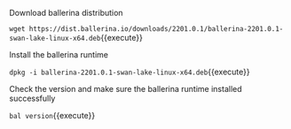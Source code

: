 Download ballerina distribution

`wget https://dist.ballerina.io/downloads/2201.0.1/ballerina-2201.0.1-swan-lake-linux-x64.deb`{{execute}}

Install the ballerina runtime

`dpkg -i ballerina-2201.0.1-swan-lake-linux-x64.deb`{{execute}}

Check the version and make sure the ballerina runtime installed successfully

`bal version`{{execute}}

